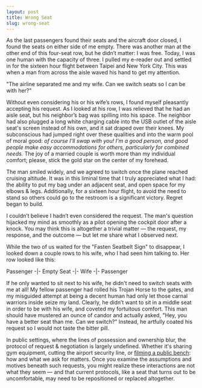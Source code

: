 ```yaml
---
layout: post
title: Wrong Seat
slug: wrong-seat
---
```


As the last passengers found their seats and the aircraft door closed, I found the seats on either side of me empty. There was another man at the other end of this four-seat row, but he didn’t matter: I was free. Today, I was one human with the capacity of three. I pulled my e-reader out and settled in for the sixteen hour flight between Taipei and New York City. This was when a man from across the aisle waved his hand to get my attention.

"The airline separated me and my wife. Can we switch seats so I can be with her?"

Without even considering his or his wife’s rows, I found myself pleasantly accepting his request. As I looked at his row, I was relieved that he had an aisle seat, but his neighbor’s bag was spilling into his space. The neighbor had also plugged a long white charging cable into the USB outlet of the aisle seat's screen instead of his own, and it sat draped over their knees. My subconscious had jumped right over these qualities and into the warm pool of moral good: _of course I'll swap with you! I'm a good person, and good people make easy accommodations for others, particularly for combined needs._ The joy of a married couple is worth more than my individual comfort; please, stick the gold star on the center of my forehead. 

The man smiled widely, and we agreed to switch once the plane reached cruising altitude. It was in this liminal time that I truly appreciated what I had: the ability to put my bag under an adjacent seat, and open space for my elbows & legs. Additionally, for a sixteen hour flight, to avoid the need to stand so others could go to the restroom is a significant victory. Regret began to build. 

I couldn’t believe I hadn’t even considered the request. The man's question hijacked my mind as smoothly as a pilot opening the cockpit door after a knock. You may think this is altogether a trivial matter — the request, my response, and the outcome — but let me share what I observed next. 

While the two of us waited for the "Fasten Seatbelt Sign" to disappear, I looked down a couple rows to his wife, who I had seen him talking to. Her row looked like this:

Passenger -|- Empty Seat -|- Wife -|- Passenger 

If he only wanted to sit next to his wife, he didn't need to switch seats with me at all! My fellow passenger had rolled his Trojan Horse to the gates, and my misguided attempt at being a decent human had only let those carnal warriors inside seize my land. Clearly, he didn’t want to sit in a middle seat in order to be with his wife, and coveted my fortuitous comfort. This man should have mustered an ounce of candor and actually asked, "Hey, you have a better seat than me. Can we switch?" Instead, he artfully coated his request so I would not taste the bitter pill. 

In public settings, where the lines of possession and ownership blur, the protocol of request & negotiation is largely undefined. Whether it's sharing gym equipment, cutting the airport security line, or [filming a public bench](https://www.reddit.com/r/therewasanattempt/comments/10favfu/to_get_a_chad_to_move_from_a_bench/): how and what we ask for matters. Once you examine the assumptions and motives beneath such requests, you might realize these interactions are not what they seem  — and that current protocols, like a seat that turns out to be uncomfortable, may need to be repositioned or replaced altogether. 
